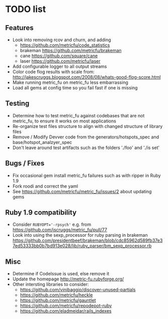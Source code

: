 # TODO list


## Features

* Look into removing rcov and churn, and adding
  * https://github.com/metricfu/code_statistics
  * brakeman https://github.com/metricfu/brakeman
  * cane https://github.com/square/cane
  * laser https://github.com/metricfu/laser
* Add configurable logger to all output streams
* Color code flog results with scale from: http://jakescruggs.blogspot.com/2008/08/whats-good-flog-score.html
* Make running metric_fu on metric_fu less embarrassing
* Load all gems at config time so you fail fast if one is missing

## Testing

* Determine how to test metric_fu against codebases that are not metric_fu, to ensure it works on most applications
* Re-organize test files structure to align with changed structure of library files
* Remove / Modify Devver code from the generators/hotspots_spec and base/hotspot_analzyer_spec
* Don't leave around test artifacts such as the folders './foo' and './is set'

## Bugs / Fixes

* Fix occasional gem install metric_fu failures such as with ripper in Ruby 1.9
* Fork roodi and correct the yaml
* See https://github.com/metricfu/metric_fu/issues/2 about updating gems

## Ruby 1.9 compatibility

* Consider `RUBYOPT='-rpsych'` e.g. from https://github.com/jscruggs/metric_fu/pull/77
* Look into using the sexp_processor for ruby parsing in brakeman https://github.com/presidentbeef/brakeman/blob/cdc85962d589fb37e37ed53333bb0b7bd913e028/lib/ruby_parser/bm_sexp_processor.rb

## Misc

* Determine if CodeIssue is used, else remove it
* Update the homepage http://metric-fu.rubyforge.org/
* Other intersting libraries to consider:
  * https://github.com/vinibaggio/discover-unused-partials
  * https://github.com/metricfu/heckle
  * https://github.com/metricfu/gauntlet
  * https://github.com/metricfu/repodepot-ruby
  * https://github.com/eladmeidar/rails_indexes
